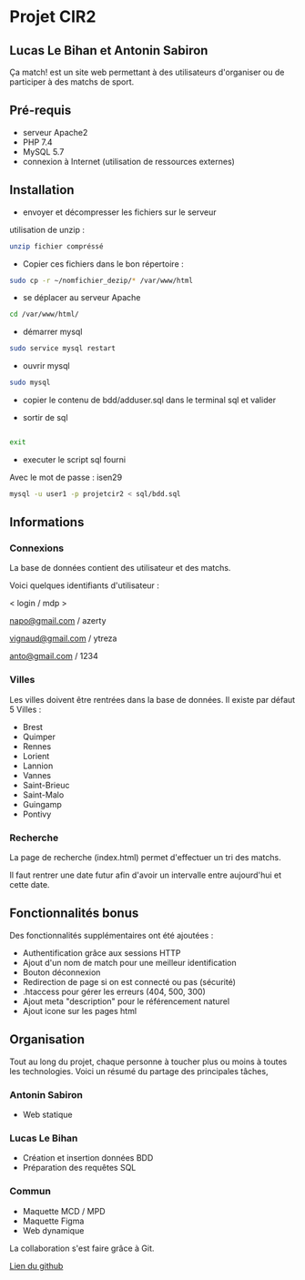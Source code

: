# Projet CIR2

## Lucas Le Bihan et Antonin Sabiron

Ça match! est un site web permettant à des utilisateurs d'organiser ou de participer à des matchs de sport.

## Pré-requis

- serveur Apache2
- PHP 7.4
- MySQL 5.7
- connexion à Internet (utilisation de ressources externes)

## Installation

- envoyer et décompresser les fichiers sur le serveur

utilisation de unzip :

```bash
unzip fichier compréssé
```

- Copier ces fichiers dans le bon répertoire :

```bash
sudo cp -r ~/nomfichier_dezip/* /var/www/html
```

- se déplacer au serveur Apache

```bash
cd /var/www/html/
```

- démarrer mysql

```bash
sudo service mysql restart
```

- ouvrir mysql

```bash
sudo mysql
```

- copier le contenu de bdd/adduser.sql dans le terminal sql et valider

- sortir de sql

```bash

exit

```

- executer le script sql fourni 

Avec le mot de passe : isen29

```bash
mysql -u user1 -p projetcir2 < sql/bdd.sql
```

## Informations

### Connexions

La base de données contient des utilisateur et des matchs.

Voici quelques identifiants d'utilisateur :

< login / mdp >

napo@gmail.com / azerty

vignaud@gmail.com / ytreza

anto@gmail.com / 1234

### Villes

Les villes doivent être rentrées dans la base de données.
Il existe par défaut 5 Villes :

- Brest
- Quimper
- Rennes
- Lorient
- Lannion
- Vannes
- Saint-Brieuc
- Saint-Malo
- Guingamp
- Pontivy

### Recherche

La page de recherche (index.html) permet d'effectuer un tri des matchs.

Il faut rentrer une date futur afin d'avoir un intervalle entre aujourd'hui et cette date.

## Fonctionnalités bonus

Des fonctionnalités supplémentaires ont été ajoutées :

- Authentification grâce aux sessions HTTP
- Ajout d'un nom de match pour une meilleur identification
- Bouton déconnexion
- Redirection de page si on est connecté ou pas (sécurité)
- .htaccess pour gérer les erreurs (404, 500, 300)
- Ajout meta "description" pour le référencement naturel
- Ajout icone sur les pages html

## Organisation

Tout au long du projet, chaque personne à toucher plus ou moins à toutes les technologies.
Voici un résumé du partage des principales tâches,

### Antonin Sabiron

- Web statique

### Lucas Le Bihan

- Création et insertion données BDD
- Préparation des requêtes SQL

### Commun

- Maquette MCD / MPD
- Maquette Figma
- Web dynamique

La collaboration s'est faire grâce à Git.

[Lien du github](https://github.com/twist35/PROJETCIR2)
